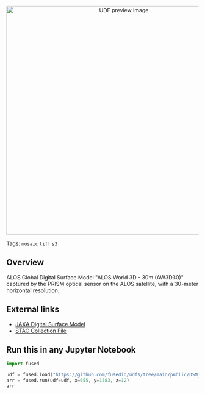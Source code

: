 <!--fused:preview-->
<p align="center"><img src="https://fused-magic.s3.us-west-2.amazonaws.com/thumbnails/udfs-staging/DSM_JAXA_Example.png" width="600" alt="UDF preview image"></p>

<!--fused:tags-->
Tags: `mosaic` `tiff` `s3`

<!--fused:readme-->
## Overview

ALOS Global Digital Surface Model "ALOS World 3D - 30m (AW3D30)" captured by the PRISM optical sensor on the ALOS satellite, with a 30-meter horizontal resolution.

## External links
- [JAXA Digital Surface Model](https://data.earth.jaxa.jp/en/datasets/#/id/JAXA.EORC_ALOS.PRISM_AW3D30.v3.2_global)
- [STAC Collection File](https://s3.ap-northeast-1.wasabisys.com/je-pds/cog/v1/JAXA.EORC_ALOS.PRISM_AW3D30.v3.2_global/collection.json)

## Run this in any Jupyter Notebook

```python
import fused

udf = fused.load("https://github.com/fusedio/udfs/tree/main/public/DSM_JAXA_Example")
arr = fused.run(udf=udf, x=655, y=1583, z=12)
arr
```

